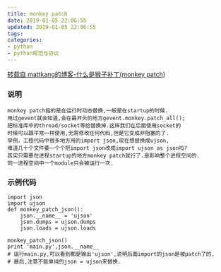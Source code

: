 ```yaml
---
title: monkey patch
date: 2019-01-05 22:06:55
updated: 2019-01-05 22:06:55
tags:
categories:
- python
- python规范与协议
---
```


[转载自 mattkang的博客-什么是猴子补丁(monkey patch)](http://blog.csdn.net/handsomekang/article/details/40297775?utm_source=tuicool&utm_medium=referral)

### 说明
~~~
monkey patch指的是在运行时动态替换,一般是在startup的时候.
用过gevent就会知道,会在最开头的地方gevent.monkey.patch_all();
把标准库中的thread/socket等给替换掉.这样我们在后面使用socket的
时候可以跟平常一样使用,无需修改任何代码,但是它变成非阻塞的了.
举例，工程代码中很多地方用的import json,现在想替换成ujson,
难道几十个文件要一个个把import json改成import ujson as json吗?
其实只需要在进程startup的地方monkey patch就行了.是影响整个进程空间的.
同一进程空间中一个module只会被运行一次.
~~~

### 示例代码
~~~
import json  
import ujson  
def monkey_patch_json():  
    json.__name__ = 'ujson'  
    json.dumps = ujson.dumps  
    json.loads = ujson.loads  

monkey_patch_json()  
print 'main.py',json.__name__ 
# 运行main.py,可以看到都是输出'ujson',说明后面import的json是被patch了的.
# 最后,注意不能单纯的json = ujson来替换.
~~~
